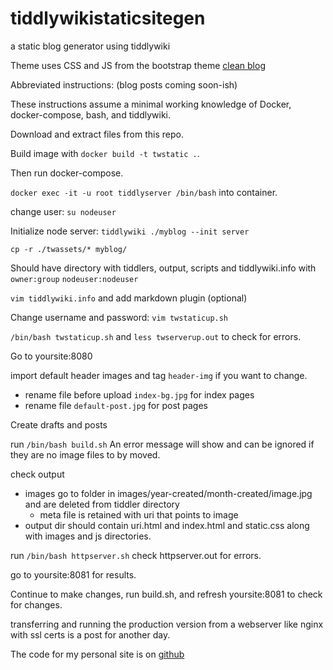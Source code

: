 # tiddlywikistaticsitegen
a static blog generator using tiddlywiki


Theme uses CSS and JS from the bootstrap theme [clean blog](https://startbootstrap.github.io/startbootstrap-clean-blog/index.html)

Abbreviated instructions:  (blog posts coming soon-ish)

These instructions assume a minimal working knowledge of Docker, docker-compose, bash, and tiddlywiki.

Download and extract files from this repo.

Build image with `docker build -t twstatic .`.

Then run docker-compose.

`docker exec -it -u root tiddlyserver /bin/bash` into container.

change user: `su nodeuser`

Initialize node server: `tiddlywiki ./myblog --init server`

`cp -r ./twassets/* myblog/`

Should have directory with tiddlers, output, scripts and tiddlywiki.info with `owner:group` `nodeuser:nodeuser`

`vim tiddlywiki.info` and add markdown plugin (optional)

Change username and password: `vim twstaticup.sh`

`/bin/bash twstaticup.sh`  and `less twserverup.out` to check for errors.

Go to yoursite:8080

import default header images and tag `header-img` if you want to change.
* rename file before upload `index-bg.jpg` for index pages
* rename file `default-post.jpg` for post pages

Create drafts and posts

run `/bin/bash build.sh`  An error message will show and can be ignored if they are no image files to by moved.

check output
* images go to folder in images/year-created/month-created/image.jpg and are deleted from tiddler directory
    * meta file is retained with uri that points to image
* output dir should contain uri.html and index.html and static.css along with images and js directories.

run `/bin/bash httpserver.sh`  check httpserver.out for errors.

go to yoursite:8081 for results.

Continue to make changes, run build.sh, and refresh yoursite:8081 to check for changes.

transferring and running the production version from a webserver like nginx with ssl certs is a post for another day.

The code for my personal site is on [github](https://github.com/digitalap3/myblog)
